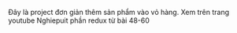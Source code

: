 Đây là project đơn giản thêm sản phẩm vào vỏ hàng. Xem trên trang youtube Nghiepuit phần redux từ bài 48-60

